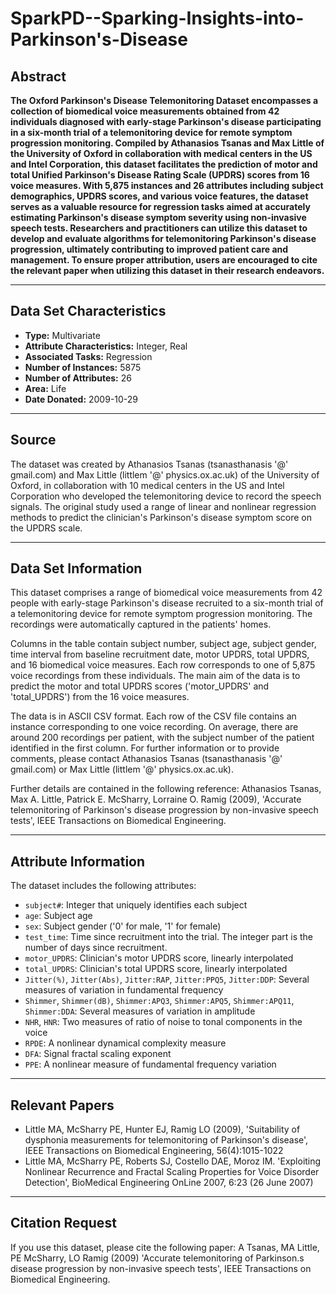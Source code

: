 # SparkPD--Sparking-Insights-into-Parkinson's-Disease

## Abstract

**The Oxford Parkinson's Disease Telemonitoring Dataset encompasses a collection of biomedical voice measurements obtained from 42 individuals diagnosed with early-stage Parkinson's disease participating in a six-month trial of a telemonitoring device for remote symptom progression monitoring. Compiled by Athanasios Tsanas and Max Little of the University of Oxford in collaboration with medical centers in the US and Intel Corporation, this dataset facilitates the prediction of motor and total Unified Parkinson's Disease Rating Scale (UPDRS) scores from 16 voice measures. With 5,875 instances and 26 attributes including subject demographics, UPDRS scores, and various voice features, the dataset serves as a valuable resource for regression tasks aimed at accurately estimating Parkinson's disease symptom severity using non-invasive speech tests. Researchers and practitioners can utilize this dataset to develop and evaluate algorithms for telemonitoring Parkinson's disease progression, ultimately contributing to improved patient care and management. To ensure proper attribution, users are encouraged to cite the relevant paper when utilizing this dataset in their research endeavors.**

---

## Data Set Characteristics

- **Type:** Multivariate
- **Attribute Characteristics:** Integer, Real
- **Associated Tasks:** Regression
- **Number of Instances:** 5875
- **Number of Attributes:** 26
- **Area:** Life
- **Date Donated:** 2009-10-29

---

## Source

The dataset was created by Athanasios Tsanas (tsanasthanasis '@' gmail.com) and Max Little (littlem '@' physics.ox.ac.uk) of the University of Oxford, in collaboration with 10 medical centers in the US and Intel Corporation who developed the telemonitoring device to record the speech signals. The original study used a range of linear and nonlinear regression methods to predict the clinician's Parkinson's disease symptom score on the UPDRS scale.

---

## Data Set Information

This dataset comprises a range of biomedical voice measurements from 42 people with early-stage Parkinson's disease recruited to a six-month trial of a telemonitoring device for remote symptom progression monitoring. The recordings were automatically captured in the patients' homes.

Columns in the table contain subject number, subject age, subject gender, time interval from baseline recruitment date, motor UPDRS, total UPDRS, and 16 biomedical voice measures. Each row corresponds to one of 5,875 voice recordings from these individuals. The main aim of the data is to predict the motor and total UPDRS scores ('motor_UPDRS' and 'total_UPDRS') from the 16 voice measures.

The data is in ASCII CSV format. Each row of the CSV file contains an instance corresponding to one voice recording. On average, there are around 200 recordings per patient, with the subject number of the patient identified in the first column. For further information or to provide comments, please contact Athanasios Tsanas (tsanasthanasis '@' gmail.com) or Max Little (littlem '@' physics.ox.ac.uk).

Further details are contained in the following reference: Athanasios Tsanas, Max A. Little, Patrick E. McSharry, Lorraine O. Ramig (2009), 'Accurate telemonitoring of Parkinson's disease progression by non-invasive speech tests', IEEE Transactions on Biomedical Engineering.

---

## Attribute Information

The dataset includes the following attributes:

- `subject#`: Integer that uniquely identifies each subject
- `age`: Subject age
- `sex`: Subject gender ('0' for male, '1' for female)
- `test_time`: Time since recruitment into the trial. The integer part is the number of days since recruitment.
- `motor_UPDRS`: Clinician's motor UPDRS score, linearly interpolated
- `total_UPDRS`: Clinician's total UPDRS score, linearly interpolated
- `Jitter(%)`, `Jitter(Abs)`, `Jitter:RAP`, `Jitter:PPQ5`, `Jitter:DDP`: Several measures of variation in fundamental frequency
- `Shimmer`, `Shimmer(dB)`, `Shimmer:APQ3`, `Shimmer:APQ5`, `Shimmer:APQ11`, `Shimmer:DDA`: Several measures of variation in amplitude
- `NHR`, `HNR`: Two measures of ratio of noise to tonal components in the voice
- `RPDE`: A nonlinear dynamical complexity measure
- `DFA`: Signal fractal scaling exponent
- `PPE`: A nonlinear measure of fundamental frequency variation

---

## Relevant Papers

- Little MA, McSharry PE, Hunter EJ, Ramig LO (2009), 'Suitability of dysphonia measurements for telemonitoring of Parkinson's disease', IEEE Transactions on Biomedical Engineering, 56(4):1015-1022
- Little MA, McSharry PE, Roberts SJ, Costello DAE, Moroz IM. 'Exploiting Nonlinear Recurrence and Fractal Scaling Properties for Voice Disorder Detection', BioMedical Engineering OnLine 2007, 6:23 (26 June 2007)

---

## Citation Request

If you use this dataset, please cite the following paper: A Tsanas, MA Little, PE McSharry, LO Ramig (2009) 'Accurate telemonitoring of Parkinson.s disease progression by non-invasive speech tests', IEEE Transactions on Biomedical Engineering.


